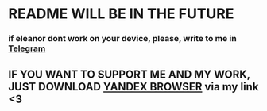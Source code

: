 # README WILL BE IN THE FUTURE
### if eleanor dont work on your device, please, write to me in [Telegram](https://t.me/EleanorSup)

## IF YOU WANT TO SUPPORT ME AND MY WORK, JUST DOWNLOAD [YANDEX BROWSER](https://browser.yandex.ru/download?partner_id=831050&banerid=1313400152) via my link <3



